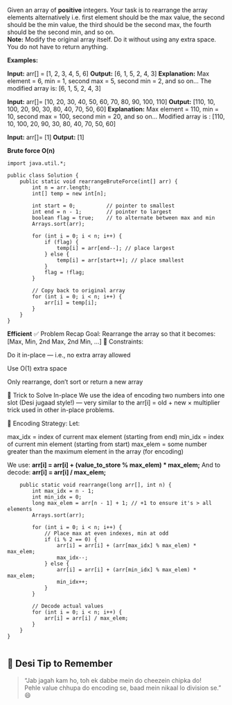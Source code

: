 Given an array of **positive** integers. Your task is to rearrange the array elements alternatively i.e. first element should be the max value, the second should be the min value, the third should be the second max, the fourth should be the second min, and so on.  
**Note:** Modify the original array itself. Do it without using any extra space. You do not have to return anything.

**Examples:**

**Input:** arr[] = [1, 2, 3, 4, 5, 6]
**Output:** [6, 1, 5, 2, 4, 3]
**Explanation:** Max element = 6, min = 1, second max = 5, second min = 2, and so on... The modified array is: [6, 1, 5, 2, 4, 3]

**Input:** arr[]= [10, 20, 30, 40, 50, 60, 70, 80, 90, 100, 110]
**Output:** [110, 10, 100, 20, 90, 30, 80, 40, 70, 50, 60]
**Explanation:** Max element = 110, min = 10, second max = 100, second min = 20, and so on... Modified array is : [110, 10, 100, 20, 90, 30, 80, 40, 70, 50, 60]

**Input:** arr[]= [1]
**Output:** [1]

**Brute force O(n)**

```
import java.util.*;

public class Solution {
    public static void rearrangeBruteForce(int[] arr) {
        int n = arr.length;
        int[] temp = new int[n];
        
        int start = 0;          // pointer to smallest
        int end = n - 1;        // pointer to largest
        boolean flag = true;    // to alternate between max and min
        Arrays.sort(arr);
        
        for (int i = 0; i < n; i++) {
            if (flag) {
                temp[i] = arr[end--]; // place largest
            } else {
                temp[i] = arr[start++]; // place smallest
            }
            flag = !flag;
        }

        // Copy back to original array
        for (int i = 0; i < n; i++) {
            arr[i] = temp[i];
        }
    }
}

```

**Efficient**
✅ Problem Recap
Goal: Rearrange the array so that it becomes:
[Max, Min, 2nd Max, 2nd Min, ...]
📌 Constraints:

Do it in-place — i.e., no extra array allowed

Use O(1) extra space

Only rearrange, don’t sort or return a new array

🔧 Trick to Solve In-place
We use the idea of encoding two numbers into one slot (Desi jugaad style!) — very similar to the arr[i] = old + new × multiplier trick used in other in-place problems.

🎩 Encoding Strategy:
Let:

max_idx = index of current max element (starting from end)
min_idx = index of current min element (starting from start)
max_elem = some number greater than the maximum element in the array (for encoding)

We use:
**arr[i] = arr[i] + (value_to_store % max_elem) * max_elem;**
And to decode:
**arr[i] = arr[i] / max_elem;**


```public class Solution {
    public static void rearrange(long arr[], int n) {
        int max_idx = n - 1;
        int min_idx = 0;
        long max_elem = arr[n - 1] + 1; // +1 to ensure it's > all elements
        Arrays.sort(arr);

        for (int i = 0; i < n; i++) {
            // Place max at even indexes, min at odd
            if (i % 2 == 0) {
                arr[i] = arr[i] + (arr[max_idx] % max_elem) * max_elem;
                max_idx--;
            } else {
                arr[i] = arr[i] + (arr[min_idx] % max_elem) * max_elem;
                min_idx++;
            }
        }

        // Decode actual values
        for (int i = 0; i < n; i++) {
            arr[i] = arr[i] / max_elem;
        }
    }
}


```
## 🧠 Desi Tip to Remember

> “Jab jagah kam ho, toh ek dabbe mein do cheezein chipka do!  
> Pehle value chhupa do encoding se, baad mein nikaal lo division se.” 😄